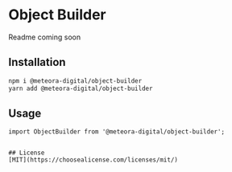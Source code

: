 # Object Builder

Readme coming soon

## Installation

```bash
npm i @meteora-digital/object-builder
yarn add @meteora-digital/object-builder
```

## Usage

```es6
import ObjectBuilder from '@meteora-digital/object-builder';


## License
[MIT](https://choosealicense.com/licenses/mit/)


